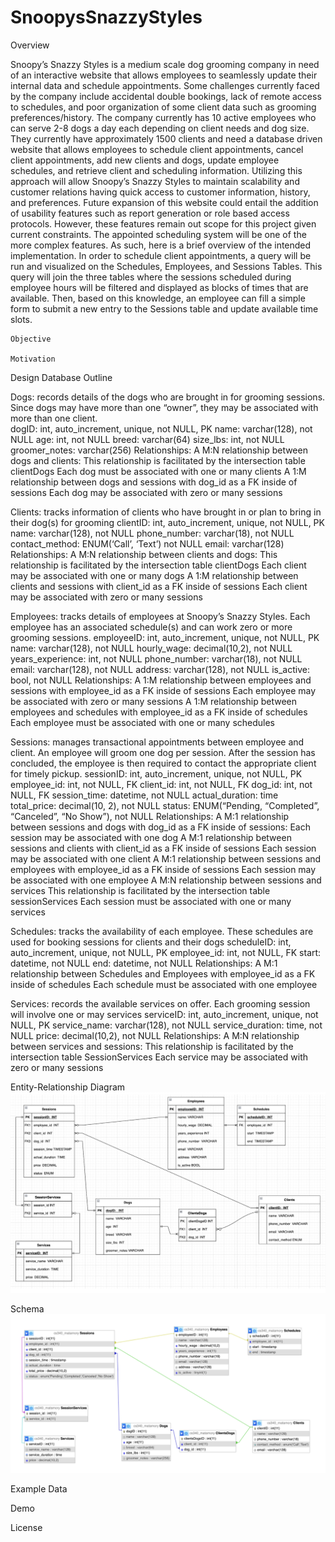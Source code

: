 # SnoopysSnazzyStyles

Overview

Snoopy’s Snazzy Styles is a medium scale dog grooming company in need of an interactive website that allows employees to seamlessly update their internal data and schedule appointments. Some challenges currently faced by the company include accidental double bookings, lack of remote access to schedules, and poor organization of some client data such as grooming preferences/history. The company currently has 10 active employees who can serve 2-8 dogs a day each depending on client needs and dog size. They currently have approximately 1500 clients and need a database driven website that allows employees to schedule client appointments, cancel client appointments, add new clients and dogs, update employee schedules, and retrieve client and scheduling information. Utilizing this approach will allow Snoopy’s Snazzy Styles to maintain scalability and customer relations having quick access to customer information, history, and preferences. Future expansion of this website could entail the addition of usability features such as report generation or role based access protocols. However, these features remain out scope for this project given current constraints. 
The appointed scheduling system will be one of the more complex features. As such, here is a brief overview of the intended implementation. In order to schedule client appointments, a query will be run and visualized on the Schedules, Employees, and Sessions Tables. This query will join the three tables where the sessions scheduled during employee hours will be filtered and displayed as blocks of times that are available. Then, based on this knowledge, an employee can fill a simple form to submit a new entry to the Sessions table and update available time slots.


    Objective 

    Motivation
    
Design
    Database Outline
    
    

Dogs: records details of the dogs who are brought in for grooming sessions. Since dogs may have more than one “owner”, they may be associated with more than one client.  
dogID: int, auto_increment, unique, not NULL, PK
name: varchar(128), not NULL
age: int, not NULL
breed: varchar(64)
size_lbs: int, not NULL
groomer_notes: varchar(256)
Relationships:
A M:N relationship between dogs and clients:
This relationship is facilitated by the intersection table clientDogs 
Each dog must be associated with one or many clients
A 1:M relationship between dogs and sessions with dog_id as a FK inside of sessions
Each dog may be associated with zero or many sessions

Clients: tracks information of clients who have brought in or plan to bring in their dog(s) for grooming
clientID: int, auto_increment, unique, not NULL, PK
name: varchar(128), not NULL
phone_number: varchar(18), not NULL
contact_method: ENUM(‘Call’, ‘Text’) not NULL
email: varchar(128)
Relationships:
A M:N relationship between clients and dogs:
This relationship is facilitated by the intersection table clientDogs 
Each client may be associated with one or many dogs
A 1:M relationship between clients and sessions with client_id as a FK inside of sessions
Each client may be associated with zero or many sessions

Employees: tracks details of employees at Snoopy’s Snazzy Styles. Each employee has an associated schedule(s) and can work zero or more grooming sessions. 
employeeID: int, auto_increment, unique, not NULL, PK
name: varchar(128), not NULL
hourly_wage: decimal(10,2), not NULL
years_experience: int, not NULL
phone_number: varchar(18), not NULL
email: varchar(128), not NULL
address: varchar(128), not NULL
is_active: bool, not NULL
Relationships:
A 1:M relationship between employees and sessions with employee_id as a FK inside of sessions
Each employee may be associated with zero or many sessions
A 1:M relationship between employees and schedules with employee_id as a FK inside of schedules
Each employee must be associated with one or many schedules

Sessions: manages transactional appointments between employee and client. An employee will groom one dog per session. After the session has concluded, the employee is then required to contact the appropriate client for timely pickup.
sessionID: int, auto_increment, unique, not NULL, PK
employee_id: int, not NULL, FK
client_id: int, not NULL, FK
dog_id: int, not NULL, FK
session_time: datetime, not NULL
actual_duration: time
total_price: decimal(10, 2), not NULL
status: ENUM(“Pending, “Completed”, “Canceled”, “No Show”), not NULL
Relationships:
A M:1 relationship between sessions and dogs with dog_id as a FK inside of sessions:
Each session may be associated with one dog
A M:1 relationship between sessions and clients with client_id as a FK inside of sessions
Each session may be associated with one client
A M:1 relationship between sessions and employees with employee_id as a FK inside of sessions
Each session may be associated with one employee
A M:N relationship between sessions and services 
This relationship is facilitated by the intersection table sessionServices
Each session must be associated with one or many services

Schedules: tracks the availability of each employee. These schedules are used for booking sessions for clients and their dogs
scheduleID: int, auto_increment, unique, not NULL, PK
employee_id: int, not NULL, FK
start: datetime, not NULL
end: datetime, not NULL
Relationships:
A M:1 relationship between Schedules and Employees with employee_id as a FK inside of schedules
Each schedule must be associated with one employee

Services: records the available services on offer. Each grooming session will involve one or may services 
serviceID: int, auto_increment, unique, not NULL, PK
service_name: varchar(128), not NULL
service_duration: time, not NULL
price: decimal(10,2), not NULL
Relationships:
A M:N relationship between services and sessions:
This relationship is facilitated by the intersection table SessionServices
Each service may be associated with zero or many sessions


Entity-Relationship Diagram
![erDiagram](images/erDiagram.png)

Schema
![schema](images/schema.png)

Example Data

Demo

License     
